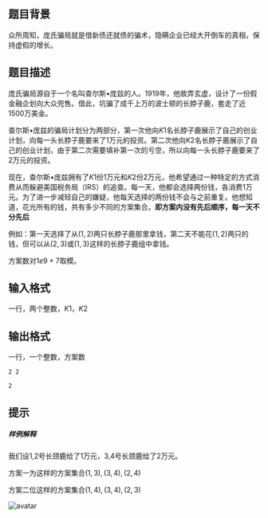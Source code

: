 ## 题目背景
众所周知，庞氏骗局就是借新债还就债的骗术，隐瞒企业已经大开倒车的真相，保持虚假的增长。

## 题目描述
庞氏骗局源自于一个名叫查尔斯•庞兹的人。1919年，他故弄玄虚，设计了一份假金融企划向大众兜售。借此，坑骗了成千上万的波士顿的长脖子鹿，套走了近1500万美金。

查尔斯•庞兹的骗局计划分为两部分，第一次他向$K1$名长脖子鹿展示了自己的创业计划，向每一头长脖子鹿要来了$1$万元的投资。第二次他向$K2$名长脖子鹿展示了自己的创业计划，由于第二次需要填补第一次的亏空，所以向每一头长脖子鹿要来了$2$万元的投资。

现在，查尔斯•庞兹拥有了$K1$份1万元和$K2$份2万元，他希望通过一种特定的方式消费从而躲避美国税务局（IRS）的追查。每一天，他都会选择两份钱，各消费1万元。为了进一步减轻自己的嫌疑，他每天选择的两份钱不会与之前重复。他想知道，花光所有的钱，共有多少不同的方案集合。**即方案内没有先后顺序，每一天不分先后**

例如：第一天选择了从$(1,2)$两只长脖子鹿那里拿钱，第二天不能花$(1,2)$两只的钱，但可以从$(2,3)$或$(1,3)$这样的长脖子鹿组中拿钱。

方案数对$1e9+7$取模。

## 输入格式
一行，两个整数，$K1$，$K2$

## 输出格式
一行，一个整数，方案数

```input1
2 2
```

```output1
2
```

## 提示
##### 样例解释

我们设1,2号长颈鹿给了1万元，3,4号长颈鹿给了2万元。

方案一为这样的方案集合${(1,3),(3,4),(2,4)}$

方案二位这样的方案集合${(1,4),(3,4),(2,3)}$

![avatar](https://cdn.luogu.com.cn/upload/pic/40820.png)


